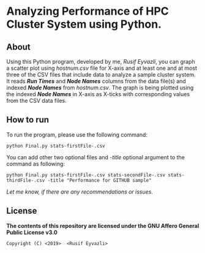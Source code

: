 # Analyzing Performance of HPC Cluster System using Python.

## About

Using this Python program, developed by me, _Rusif Eyvazli_, you can graph a scatter plot using _hostnum.csv_ file for X-axis and at least one and at most three of the CSV files that include data to analyze a sample cluster system. It reads _**Run Times**_ and _**Node Names**_ columns from the data file(s) and indexed _**Node Names**_ from _hostnum.csv_. The graph is being plotted using the indexed _**Node Names**_ in X-axis as X-ticks with corresponding values from the CSV data files.

## How to run
To run the program, please use the following command:

`python Final.py stats-firstFile-.csv`

You can add other two optional files and _-title_ optional argument to the command as following:

`python Final.py stats-firstFile-.csv stats-secondFile-.csv stats-thirdFile-.csv -title "Performance for GITHUB sample"`


_Let me know, if there are any recommendations or issues._

## License
**The contents of this repository are licensed under the GNU Affero General Public License v3.0**

    Copyright (C) <2019>  <Rusif Eyvazli>
